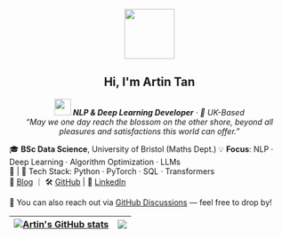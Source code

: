 
<p align="center">
    <img src="https://media.giphy.com/media/mGcNjsfWAjY5AEZNw6/giphy.gif" width="90">
</p>
<h2 align="center">Hi, I'm Artin Tan</h2> 

<p align="center">
  <em><b><img src="https://media.giphy.com/media/WUlplcMpOCEmTGBtBW/giphy.gif" width="30"> NLP & Deep Learning Developer</b> · 📍 UK-Based </em><br>
  <em>“May we one day reach the blossom on the other shore, beyond all pleasures and satisfactions this world can offer.”</em>
</p>


🎓 **BSc Data Science**, University of Bristol (Maths Dept.) 
💡 **Focus**: NLP · Deep Learning · Algorithm Optimization · LLMs  
🌈 | 🧠 Tech Stack: Python · PyTorch · SQL · Transformers  
🔗 [Blog](https://neurowave.tech) ｜ 🛠️ [GitHub](https://github.com/ArtinTYT) | 💬 [LinkedIn](https://www.linkedin.com/in/artin-tan/)

💬 You can also reach out via [GitHub Discussions](https://github.com/ArtinTYT/ArtinTYT/discussions) — feel free to drop by!
  


| <a href="https://github.com/ArtinTYT"><img align="center" src="https://github-readme-stats.vercel.app/api?username=ArtinTYT&show_icons=true&include_all_commits=true&theme=buefy&hide_border=true" alt="Artin's GitHub stats" /></a> | <a href="https://github.com/ArtinTYT"><img align="center" src="https://github-readme-stats.vercel.app/api/top-langs/?username=ArtinTYT&layout=compact&theme=buefy&hide_border=true" /></a> |
| ------------- | ------------- |





